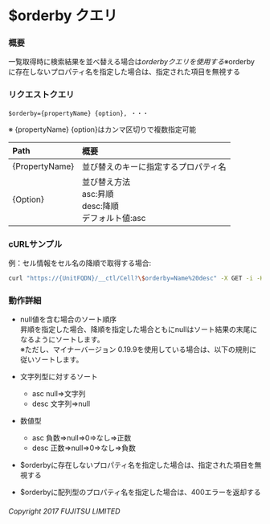 # $orderby クエリ
### 概要
一覧取得時に検索結果を並べ替える場合は$orderbyクエリを使用する  
※$orderbyに存在しないプロパティ名を指定した場合は、指定された項目を無視する
### リクエストクエリ
```
$orderby={propertyName} {option}, ・・・
```
※ {propertyName} {option}はカンマ区切りで複数指定可能

|Path|概要|
|:--|:--|
|{PropertyName}|並び替えのキーに指定するプロパティ名|
|{Option}|並び替え方法<br>asc:昇順<br>desc:降順<br>デフォルト値:asc|
### cURLサンプル
例：セル情報をセル名の降順で取得する場合:
```sh
curl "https://{UnitFQDN}/__ctl/Cell?\$orderby=Name%20desc" -X GET -i -H 'Authorization: Bearer {AccessToken}' -H 'Accept: application/json'
```
### 動作詳細
* null値を含む場合のソート順序  
	昇順を指定した場合、降順を指定した場合ともにnullはソート結果の末尾になるようにソートします。  
	※ただし、マイナーバージョン 0.19.9を使用している場合は、以下の規則に従いソートします。

* 文字列型に対するソート
	* asc
		null⇒文字列
	* desc
		文字列⇒null
* 数値型
	* asc
		負数⇒null⇒0⇒なし⇒正数
	* desc
		正数⇒null⇒0⇒なし⇒負数

* $orderbyに存在しないプロパティ名を指定した場合は、指定された項目を無視する
* $orderbyに配列型のプロパティ名を指定した場合は、400エラーを返却する


###### Copyright 2017 FUJITSU LIMITED
